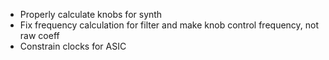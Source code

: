 * Properly calculate knobs for synth
* Fix frequency calculation for filter and make knob control frequency, not raw coeff
* Constrain clocks for ASIC